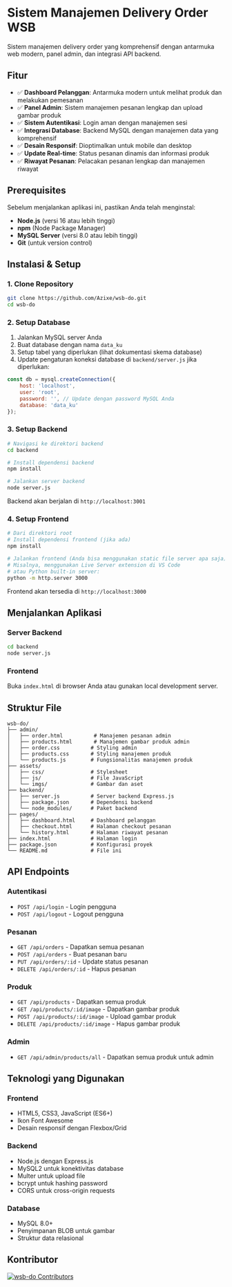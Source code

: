 # Sistem Manajemen Delivery Order WSB

Sistem manajemen delivery order yang komprehensif dengan antarmuka web modern, panel admin, dan integrasi API backend.

## Fitur

- ✅ **Dashboard Pelanggan**: Antarmuka modern untuk melihat produk dan melakukan pemesanan
- ✅ **Panel Admin**: Sistem manajemen pesanan lengkap dan upload gambar produk
- ✅ **Sistem Autentikasi**: Login aman dengan manajemen sesi
- ✅ **Integrasi Database**: Backend MySQL dengan manajemen data yang komprehensif
- ✅ **Desain Responsif**: Dioptimalkan untuk mobile dan desktop
- ✅ **Update Real-time**: Status pesanan dinamis dan informasi produk
- ✅ **Riwayat Pesanan**: Pelacakan pesanan lengkap dan manajemen riwayat

## Prerequisites

Sebelum menjalankan aplikasi ini, pastikan Anda telah menginstal:

- **Node.js** (versi 16 atau lebih tinggi)
- **npm** (Node Package Manager)
- **MySQL Server** (versi 8.0 atau lebih tinggi)
- **Git** (untuk version control)

## Instalasi & Setup

### 1. Clone Repository

```bash
git clone https://github.com/Azixe/wsb-do.git
cd wsb-do
```

### 2. Setup Database

1. Jalankan MySQL server Anda
2. Buat database dengan nama `data_ku`
3. Setup tabel yang diperlukan (lihat dokumentasi skema database)
4. Update pengaturan koneksi database di `backend/server.js` jika diperlukan:

```javascript
const db = mysql.createConnection({
    host: 'localhost',
    user: 'root',
    password: '', // Update dengan password MySQL Anda
    database: 'data_ku'
});
```

### 3. Setup Backend

```bash
# Navigasi ke direktori backend
cd backend

# Install dependensi backend
npm install

# Jalankan server backend
node server.js
```

Backend akan berjalan di `http://localhost:3001`

### 4. Setup Frontend

```bash
# Dari direktori root
# Install dependensi frontend (jika ada)
npm install

# Jalankan frontend (Anda bisa menggunakan static file server apa saja)
# Misalnya, menggunakan Live Server extension di VS Code
# atau Python built-in server:
python -m http.server 3000
```

Frontend akan tersedia di `http://localhost:3000`

## Menjalankan Aplikasi

### Server Backend
```bash
cd backend
node server.js
```

### Frontend
Buka `index.html` di browser Anda atau gunakan local development server.

## Struktur File

```
wsb-do/
├── admin/
│   ├── order.html          # Manajemen pesanan admin
│   ├── products.html       # Manajemen gambar produk admin
│   ├── order.css          # Styling admin
│   ├── products.css       # Styling manajemen produk
│   └── products.js        # Fungsionalitas manajemen produk
├── assets/
│   ├── css/               # Stylesheet
│   ├── js/                # File JavaScript
│   └── imgs/              # Gambar dan aset
├── backend/
│   ├── server.js          # Server backend Express.js
│   ├── package.json       # Dependensi backend
│   └── node_modules/      # Paket backend
├── pages/
│   ├── dashboard.html     # Dashboard pelanggan
│   ├── checkout.html      # Halaman checkout pesanan
│   └── history.html       # Halaman riwayat pesanan
├── index.html             # Halaman login
├── package.json           # Konfigurasi proyek
└── README.md              # File ini
```

## API Endpoints

### Autentikasi
- `POST /api/login` - Login pengguna
- `POST /api/logout` - Logout pengguna

### Pesanan
- `GET /api/orders` - Dapatkan semua pesanan
- `POST /api/orders` - Buat pesanan baru
- `PUT /api/orders/:id` - Update status pesanan
- `DELETE /api/orders/:id` - Hapus pesanan

### Produk
- `GET /api/products` - Dapatkan semua produk
- `GET /api/products/:id/image` - Dapatkan gambar produk
- `POST /api/products/:id/image` - Upload gambar produk
- `DELETE /api/products/:id/image` - Hapus gambar produk

### Admin
- `GET /api/admin/products/all` - Dapatkan semua produk untuk admin

## Teknologi yang Digunakan

### Frontend
- HTML5, CSS3, JavaScript (ES6+)
- Ikon Font Awesome
- Desain responsif dengan Flexbox/Grid

### Backend
- Node.js dengan Express.js
- MySQL2 untuk konektivitas database
- Multer untuk upload file
- bcrypt untuk hashing password
- CORS untuk cross-origin requests

### Database
- MySQL 8.0+
- Penyimpanan BLOB untuk gambar
- Struktur data relasional

## Kontributor
<a href="https://github.com/Azixe/wsb-do/graphs/contributors">
  <img src="https://contrib.rocks/image?repo=Azixe/wsb-do"  alt="wsb-do Contributors"/>
</a>
